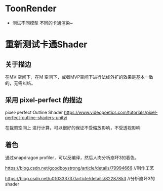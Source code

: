 ﻿# ToonRender

- 测试不同模型 不同的卡通渲染~




# 重新测试卡通Shader
## 关于描边
在MV 空间下，在M 空间下，或者MVP空间下进行法线外扩的效果是基本一致的，无需纠结。

## 采用 pixel-perfect 的描边
pixel-perfect Outline Shader
https://www.videopoetics.com/tutorials/pixel-perfect-outline-shaders-unity/

在裁剪空间上 进行计算，可以很好的保证不受缩放影响，不受透视影响

## 着色
通过snapdragon profiler，可以反编译，然后人肉分析崩坏3的着色。

https://blog.csdn.net/goodboystrong/article/details/79994666 //制作工艺

https://blog.csdn.net/u010333737/article/details/82287853 //分析崩坏3的shader